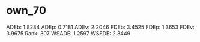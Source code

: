 # own_70

ADEb: 1.8284
ADEp: 0.7181
ADEv: 2.2046
FDEb: 3.4525
FDEp: 1.3653
FDEv: 3.9675
Rank: 307
WSADE: 1.2597
WSFDE: 2.3449